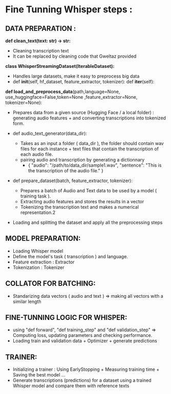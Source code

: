 # Fine Tunning Whisper steps :

## DATA PREPARATION :

**def clean_text(text: str) -> str:**
- Cleaning transcription text
- It can be replaced by cleaning code that Gweltaz provided


**class WhisperStreamingDataset(IterableDataset):**
- Handles large datasets, make it easy to preprocess big data
- def __init__(self, hf_dataset, feature_extractor, tokenizer):
   def __iter__(self):
   
**def load_and_preprocess_data**(path,language=None, use_huggingface=False,token=None ,feature_extractor=None, tokenizer=None):
 - Prepares data from a given source (Hugging Face / a local folder) : generating audio features + and converting transcriptions into tokenized form.

 - def audio_text_generator(data_dir):
    - Takes as an input a folder ( data_dir ), the folder should contain wav files for each instance + text files that contain
    the transcription of each audio file.
   - pairing audio and transcription by generating a dictionnary
     - {
         "audio": "/path/to/data_dir/sample1.wav",
         "sentence": "This is the transcription of the audio file."
       }
      
 - def prepare_dataset(batch, feature_extractor, tokenizer):
    - Prepares a batch of Audio and Text data to be used by a model ( training task ).
    - Extracting audio features and stores the results in a vector
    - Tokenizing the transcription text and makes a numerical representation.2
    
 - Loading and splitting the dataset and apply all the preprocessing steps
 
## MODEL PREPARATION:
- Loading Whisper model
- Define the model's task ( transcription ) and language.
- Feature extraction : Extractor
- Tokenization : Tokenizer

## COLLATOR FOR BATCHING:
- Standarizing data vectors ( audio and text ) => making all vectors with a similar length

## FINE-TUNNING LOGIC FOR WHISPER:
- using "def forward", "def training_step" and "def validation_step"  => Computing loss, updating parameters and checking
performance.
- Loading train and validation data + Optimizer + generate predictions

## TRAINER:
- Initializing a trainer : Using EarlyStopping + Measuring training time + Saving the best model ...
- Generate transcriptions (predictions) for a dataset using a trained Whisper model and compare them with reference texts
